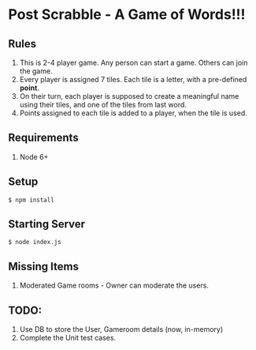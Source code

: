 # Post Scrabble - A Game of Words!!!

## Rules
1. This is 2-4 player game. Any person can start a game. Others can join the game. 
2. Every player is assigned 7 tiles. Each tile is a letter, with a pre-defined **point**.
3. On their turn, each player is supposed to create a meaningful name using their tiles, and one of the tiles from last word. 
4. Points assigned to each tile is added to a player, when the tile is used. 

## Requirements
1. Node 6+

## Setup
```
$ npm install
```

## Starting Server
```
$ node index.js
```

## Missing Items
1. Moderated Game rooms - Owner can moderate the users. 

## TODO:
1. Use DB to store the User, Gameroom details (now, in-memory)
2. Complete the Unit test cases. 